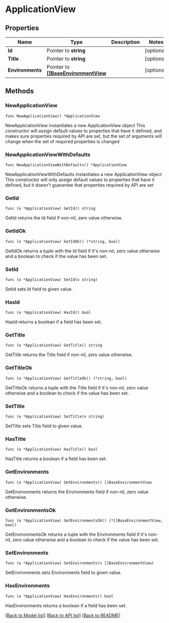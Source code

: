 # ApplicationView

## Properties

Name | Type | Description | Notes
------------ | ------------- | ------------- | -------------
**Id** | Pointer to **string** |  | [optional] 
**Title** | Pointer to **string** |  | [optional] 
**Environments** | Pointer to [**[]BaseEnvironmentView**](BaseEnvironmentView.md) |  | [optional] 

## Methods

### NewApplicationView

`func NewApplicationView() *ApplicationView`

NewApplicationView instantiates a new ApplicationView object
This constructor will assign default values to properties that have it defined,
and makes sure properties required by API are set, but the set of arguments
will change when the set of required properties is changed

### NewApplicationViewWithDefaults

`func NewApplicationViewWithDefaults() *ApplicationView`

NewApplicationViewWithDefaults instantiates a new ApplicationView object
This constructor will only assign default values to properties that have it defined,
but it doesn't guarantee that properties required by API are set

### GetId

`func (o *ApplicationView) GetId() string`

GetId returns the Id field if non-nil, zero value otherwise.

### GetIdOk

`func (o *ApplicationView) GetIdOk() (*string, bool)`

GetIdOk returns a tuple with the Id field if it's non-nil, zero value otherwise
and a boolean to check if the value has been set.

### SetId

`func (o *ApplicationView) SetId(v string)`

SetId sets Id field to given value.

### HasId

`func (o *ApplicationView) HasId() bool`

HasId returns a boolean if a field has been set.

### GetTitle

`func (o *ApplicationView) GetTitle() string`

GetTitle returns the Title field if non-nil, zero value otherwise.

### GetTitleOk

`func (o *ApplicationView) GetTitleOk() (*string, bool)`

GetTitleOk returns a tuple with the Title field if it's non-nil, zero value otherwise
and a boolean to check if the value has been set.

### SetTitle

`func (o *ApplicationView) SetTitle(v string)`

SetTitle sets Title field to given value.

### HasTitle

`func (o *ApplicationView) HasTitle() bool`

HasTitle returns a boolean if a field has been set.

### GetEnvironments

`func (o *ApplicationView) GetEnvironments() []BaseEnvironmentView`

GetEnvironments returns the Environments field if non-nil, zero value otherwise.

### GetEnvironmentsOk

`func (o *ApplicationView) GetEnvironmentsOk() (*[]BaseEnvironmentView, bool)`

GetEnvironmentsOk returns a tuple with the Environments field if it's non-nil, zero value otherwise
and a boolean to check if the value has been set.

### SetEnvironments

`func (o *ApplicationView) SetEnvironments(v []BaseEnvironmentView)`

SetEnvironments sets Environments field to given value.

### HasEnvironments

`func (o *ApplicationView) HasEnvironments() bool`

HasEnvironments returns a boolean if a field has been set.


[[Back to Model list]](../README.md#documentation-for-models) [[Back to API list]](../README.md#documentation-for-api-endpoints) [[Back to README]](../README.md)


